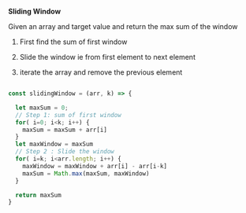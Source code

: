 
**Sliding Window**

Given an array and target value and return the max sum of the window

1. First find the sum of first window

2. Slide the window ie from first element to next element

3. iterate the array and remove the previous element

```javascript

const slidingWindow = (arr, k) => {

  let maxSum = 0;
  // Step 1: sum of first window
  for( i=0; i<k; i++) {
    maxSum = maxSum + arr[i]
  }
  let maxWindow = maxSum
  // Step 2 : Slide the window
  for( i=k; i<arr.length; i++) {
    maxWindow = maxWindow + arr[i] - arr[i-k]
    maxSum = Math.max(maxSum, maxWindow)
  }

  return maxSum
}
```
